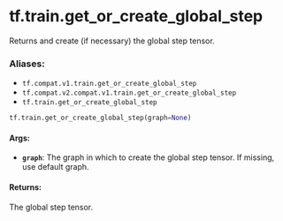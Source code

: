<div itemscope itemtype="http://developers.google.com/ReferenceObject">
<meta itemprop="name" content="tf.train.get_or_create_global_step" />
<meta itemprop="path" content="Stable" />
</div>

# tf.train.get_or_create_global_step

Returns and create (if necessary) the global step tensor.

### Aliases:

* `tf.compat.v1.train.get_or_create_global_step`
* `tf.compat.v2.compat.v1.train.get_or_create_global_step`
* `tf.train.get_or_create_global_step`

``` python
tf.train.get_or_create_global_step(graph=None)
```

<!-- Placeholder for "Used in" -->


#### Args:


* <b>`graph`</b>: The graph in which to create the global step tensor. If missing, use
  default graph.


#### Returns:

The global step tensor.
